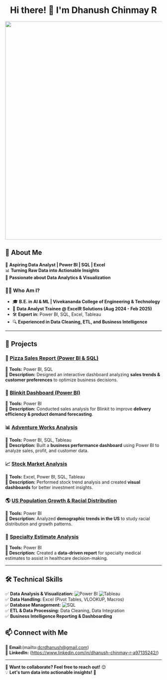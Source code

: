 <h1 align="center"> 
  Hi there! 👋 I'm Dhanush Chinmay R  
</h1>

<p align="center">
  <img src="https://www.analyticsinsight.net/wp-content/uploads/2020/02/Data-Analytics-2.png" width="700">
</p>

## 🚀 About Me  
💼 **Aspiring Data Analyst | Power BI | SQL | Excel**  
📊 **Turning Raw Data into Actionable Insights**  
🎯 **Passionate about Data Analytics & Visualization**  

### 👨‍💻 **Who Am I?**  
- 🎓 **B.E. in AI & ML | Vivekananda College of Engineering & Technology**  
- 📌 **Data Analyst Trainee @ ExcelR Solutions (Aug 2024 - Feb 2025)**  
- 🛠 **Expert in:** Power BI, SQL, Excel, Tableau  
- 🔍 **Experienced in Data Cleaning, ETL, and Business Intelligence**  

---

## 📂 Projects  

### 🍕 [Pizza Sales Report (Power BI & SQL)](https://github.com/Dhanushdcr/Pizza-Sales-Report-PowerBI-and-SQL-)  
📌 **Tools:** Power BI, SQL  
📌 **Description:** Designed an interactive dashboard analyzing **sales trends & customer preferences** to optimize business decisions.  

### 🛒 [Blinkit Dashboard (Power BI)](https://github.com/Dhanushdcr/Blinkit-Dashboard-PowerBI-)  
📌 **Tools:** Power BI  
📌 **Description:** Conducted sales analysis for Blinkit to improve **delivery efficiency & product demand forecasting**.  

### 📊 [Adventure Works Analysis](https://github.com/Dhanushdcr/Adventureworks-Excel-PowerBI-SQL-Tableau)  
📌 **Tools:** Power BI, SQL, Tableau  
📌 **Description:** Built a **business performance dashboard** using Power BI to analyze sales, profit, and customer data.  

### 📈 [Stock Market Analysis](https://github.com/Dhanushdcr/Stock-Market-Analysis-Excel-PowerBI-SQL-Tableau)  
📌 **Tools:** Excel, Power BI, SQL, Tableau  
📌 **Description:** Performed stock trend analysis and created **visual dashboards** for better investment insights.  

### 🌎 [US Population Growth & Racial Distribution](https://github.com/Dhanushdcr/US-Population-Growth-Racial-Distribution-PowerBI)  
📌 **Tools:** Power BI  
📌 **Description:** Analyzed **demographic trends in the US** to study racial distribution and growth patterns.  

### 🏥 [Specialty Estimate Analysis](https://github.com/Dhanushdcr/Specialty-Estimate-PowerBI)  
📌 **Tools:** Power BI  
📌 **Description:** Created a **data-driven report** for specialty medical estimates to assist in healthcare decision-making.  

---

## 🛠 **Technical Skills**  
✅ **Data Analysis & Visualization:** ![Power BI](https://img.shields.io/badge/PowerBI-FAE500?style=for-the-badge&logo=power-bi&logoColor=black) ![Tableau](https://img.shields.io/badge/Tableau-E97627?style=for-the-badge&logo=tableau&logoColor=white)  
✅ **Data Handling:** Excel (Pivot Tables, VLOOKUP, Macros)  
✅ **Database Management:** ![SQL](https://img.shields.io/badge/SQL-4479A1?style=for-the-badge&logo=mysql&logoColor=white)  
✅ **ETL & Data Processing:** Data Cleaning, Data Integration  
✅ **Business Intelligence Reporting & Dashboarding**  



## 📫 **Connect with Me**  
📩 **Email:**(mailto:dcrdhanush@gmail.com)  
🔗 **LinkedIn:** (https://www.linkedin.com/in/dhanush-chinmay-r-a97135242/)  

---

🔹 **Want to collaborate? Feel free to reach out!** 😊  
💡 **Let's turn data into actionable insights!** 🚀  

